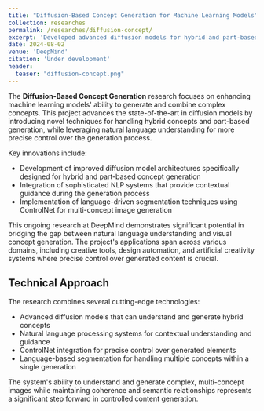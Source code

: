 ```yaml
---
title: "Diffusion-Based Concept Generation for Machine Learning Models"
collection: researches
permalink: /researches/diffusion-concept/
excerpt: 'Developed advanced diffusion models for hybrid and part-based concept generation with integrated NLP guidance and ControlNet-based segmentation.'
date: 2024-08-02
venue: 'DeepMind'
citation: 'Under development'
header:
  teaser: "diffusion-concept.png"
---
```


The **Diffusion-Based Concept Generation** research focuses on enhancing machine learning models' ability to generate and combine complex concepts. This project advances the state-of-the-art in diffusion models by introducing novel techniques for handling hybrid concepts and part-based generation, while leveraging natural language understanding for more precise control over the generation process.

Key innovations include:
* Development of improved diffusion model architectures specifically designed for hybrid and part-based concept generation
* Integration of sophisticated NLP systems that provide contextual guidance during the generation process
* Implementation of language-driven segmentation techniques using ControlNet for multi-concept image generation

This ongoing research at DeepMind demonstrates significant potential in bridging the gap between natural language understanding and visual concept generation. The project's applications span across various domains, including creative tools, design automation, and artificial creativity systems where precise control over generated content is crucial.

## Technical Approach

The research combines several cutting-edge technologies:
* Advanced diffusion models that can understand and generate hybrid concepts
* Natural language processing systems for contextual understanding and guidance
* ControlNet integration for precise control over generated elements
* Language-based segmentation for handling multiple concepts within a single generation

The system's ability to understand and generate complex, multi-concept images while maintaining coherence and semantic relationships represents a significant step forward in controlled content generation. 